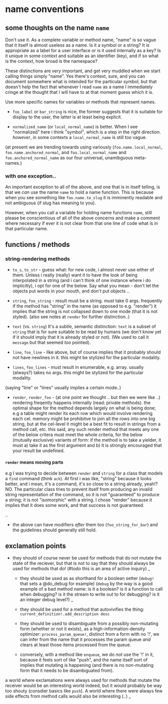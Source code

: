 # name conventions

## some thoughts on the name `name`

Don't use it. As a complete variable or method name, "name" is so vague
that it itself is almost useless as a name. Is it a symbol or a string?
It is appropriate as a label for a user interface or is it used internally
as a key? Is it unique in some context and suitable as an identifier (key),
and if so what is the context, how broad is the namespace?

These distinctions are *very* important, and get very muddled
when we start calling things simply "name". Yes there's context, sure,
and you can document somewhere what is intended for the particular symbol,
but that doesn't help the fact that whenever I read `name` as a name I
immediately cringe at the thought that I will have to at that moment guess
which it is.

Use more specific names for variables or methods that represent names.

  + `foo_label` or `bar_string` is nice, the former suggests that it is
  suitable for display to the user, the latter is at least being explicit.

  + `normalized_name` (or `local_normal_name`) is better. When I see "normalized"
  here i think "symbol", which is a step in the right direction. *however*,
  in some contexts a `local_normal_name` is still too vague.

  (at present we are trending towards using variously (`foo.name.local_normal`,
  `foo.name.anchored_normal`, and `foo.local_normal_name` and
  `foo.anchored_normal_name` as our four universal, unamibguous meta-names.)


### with one exception..

An important exception to all of the above, and one that is in itself
telling, is that we *can* use the name `name` to hold a name function.
This is because when you see something like `foo.name.to_slug` it is
imminently readable and not ambiguous (if slug has meaning to you).

However, when you call a variable for holding name functions `name`, still
please be conscientious of all of the above concerns and make a comment
where necessary if ever it is not clear from that one line of code
what is in that particular name.


## functions / methods


### string-rendering methods

  + `to_s`, `to_str` -
  guess what: for new code, i almost never use either of them. Unless i
  really (really) want it to have the look of being interpolated in a string
  (and i can't think of one instance where i do implicitly), i opt for
  one of the below. Say what you mean - don't let the objects put words in
  your mouth, and don't put objects ..

  + `string`, `foo_string` -
  result must be a string. must take 0 args. frequently if the
  method has "string" in the name (as opposed to e.g. "render") it implies that
  the string is not collapsed down to one mode (that it is not styled).
  (also see notes at `render` for further distinction..)

  + `text` (vs. `string`)
  It's a subtle, semantic distinction: `text` is a subset of `string`
  that is for sure suitable to be read by humans (we don't know yet if
  it should imply that it is already styled or not). (We used to call it
  `message` but that seemed *too* pointed).

  + `line`, `foo_line` -
  like above, but of course implies that it probably should not have
  newlines in it. this might be stylized for the particular modality.

  + `lines`, `foo_lines` -
  must result in enumerable, e.g. array. usually (always?) takes no args.
  this might be stylized for the particular modality.

  (saying "line" or "lines" usually implies a certain mode..)

  + `render`, `render_foo` -
  (at one point we thought .. but then we were like ..)
  rendering freqently happens internally (read: private methods).
  the optimal shape for the method depends largely on what is being done;
  e.g a table might render its each row which would involve rendering each cel.
  memory might be prohibitve to join all the rows into one big string,
  but at the cel-level it might be a best fit to result in strings from
  a method call, etc.
  this said, any such render method that meets any one of the below
  critera must meet the whole criteria, for the below (mutually
  exclusive) variants of form:
  if the method is to take a yielder, it must a) take it as the first
  argument and b) it is strongly encouraged that your result be
  undefined.

  #### `render` means moving parts
  e.g I was trying to decide between `render` and `string` for a class
  that models a `find` command (think `ack`). At first i was like, "string"
  because it looks better, and i mean, it's a command, it's so close to
  a string already, yeah!? NO. The particular class tries to prevent itself
  from producing an invalid string representation of the command, so it
  is not "guaranteed" to produce a string; it is not "isomorphic" with a
  string. I chose "render" because it implies that it does some work, and
  that success is not guaranteed.

  ..

  + the above can have modifiers *after* them too (`foo_string_for_bar`)
  and the guidelines should generally still hold.


## exclamation points

  + they should of course never be used for methods that do not mutate
  the state of the reciever, but that is not to say that they should
  always be used for methods that do! (#todo this is an area of active
  inquiry)
_
    + they should be used as as shorthand for a boolean setter (`debug!`
    that sets a @do_debug for example) (`debug` by the way is a good
    example of a bad method name: is it a boolean? is it a function to
    call when debugging? is it the stream to write out to for debugging?
    is it an integer debug level?)
_
    + they should be used for a method that autovivifies the thing:
      `current_definition!.add_description desc`

    + they should be used to disambiguate from a possibly non-mutating
    form (whether or not it exists), as a high-information-density
    optimizer: `process_param_queue!`, distinct from a form with no '!',
    we can infer from the name that it processes the param queue *and*
    clears at least those items processed from the queue.

    + conversely, with a method like `enqueue`, we do *not* use the '!'
    in it, because it feels sort of like "push", and the name itself sort of
    implies that mutating is happening (and there is no non-mutating
    form that it needs to be disambiguated from).

  a world where exclamations were always used for methods that mutate
  the receiver would be an interesting world indeed, but it would
  probably be way too shouty (consdier basics like `push`). A world
  where there were always few side effects from method calls would also
  be interesting (..)
_
